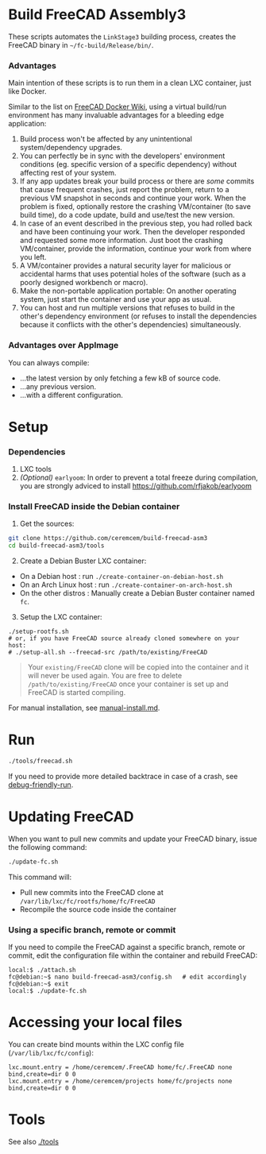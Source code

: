 # Build FreeCAD Assembly3

These scripts automates the `LinkStage3` building process, creates the FreeCAD binary in `~/fc-build/Release/bin/`. 

### Advantages 

Main intention of these scripts is to run them in a clean LXC container, just like Docker. 

Similar to the list on [FreeCAD Docker Wiki](https://wiki.freecadweb.org/Compile_on_Docker), using a virtual build/run environment has many invaluable advantages for a bleeding edge application:

1. Build process won't be affected by any unintentional system/dependency upgrades. 
2. You can perfectly be in sync with the developers' environment conditions (eg. specific version of a specific dependency) without affecting rest of your system.
3. If any app updates break your build process or there are *some* commits that cause frequent crashes, just report the problem, return to a previous VM snapshot in seconds and continue your work. When the problem is fixed, optionally restore the crashing VM/container (to save build time), do a code update, build and use/test the new version. 
4. In case of an event described in the previous step, you had rolled back and have been continuing your work. Then the developer responded and requested some more information. Just boot the crashing VM/container, provide the information, continue your work from where you left. 
5. A VM/container provides a natural security layer for malicious or accidental harms that uses potential holes of the software (such as a poorly designed workbench or macro).
6. Make the non-portable application portable: On another operating system, just start the container and use your app as usual. 
7. You can host and run multiple versions that refuses to build in the other's dependency environment (or refuses to install the dependencies because it conflicts with the other's dependencies) simultaneously. 

### Advantages over AppImage

You can always compile: 
* ...the latest version by only fetching a few kB of source code.
* ...any previous version. 
* ...with a different configuration. 

# Setup

### Dependencies 

1. LXC tools
2. *(Optional)* `earlyoom`: In order to prevent a total freeze during compilation, you are strongly adviced to install https://github.com/rfjakob/earlyoom

### Install FreeCAD inside the Debian container

1. Get the sources:

```bash
git clone https://github.com/ceremcem/build-freecad-asm3
cd build-freecad-asm3/tools
```

2. Create a Debian Buster LXC container: 

  * On a Debian host        : run `./create-container-on-debian-host.sh`
  * On an Arch Linux host   : run `./create-container-on-arch-host.sh`
  * On the other distros    : Manually create a Debian Buster container named `fc`.

3. Setup the LXC container: 

```
./setup-rootfs.sh
# or, if you have FreeCAD source already cloned somewhere on your host:
# ./setup-all.sh --freecad-src /path/to/existing/FreeCAD  
```

> Your `existing/FreeCAD` clone will be copied into the container and it will never be used again. You are free to delete `/path/to/existing/FreeCAD` once your container is set up and FreeCAD is started compiling.


For manual installation, see [manual-install.md](./manual-install.md).

# Run 

```bash
./tools/freecad.sh
```

If you need to provide more detailed backtrace in case of a crash, see [debug-friendly-run](./debug-friendly-run.md).

# Updating FreeCAD 

When you want to pull new commits and update your FreeCAD binary, issue the following command: 

```bash
./update-fc.sh
```

This command will:

* Pull new commits into the FreeCAD clone at `/var/lib/lxc/fc/rootfs/home/fc/FreeCAD`
* Recompile the source code inside the container

### Using a specific branch, remote or commit

If you need to compile the FreeCAD against a specific branch, remote or commit, edit the configuration file within the container and rebuild FreeCAD:

```console
local:$ ./attach.sh
fc@debian:~$ nano build-freecad-asm3/config.sh   # edit accordingly 
fc@debian:~$ exit 
local:$ ./update-fc.sh
```

# Accessing your local files 

You can create bind mounts within the LXC config file (`/var/lib/lxc/fc/config`): 

```
lxc.mount.entry = /home/ceremcem/.FreeCAD home/fc/.FreeCAD none bind,create=dir 0 0
lxc.mount.entry = /home/ceremcem/projects home/fc/projects none bind,create=dir 0 0
```

# Tools 

See also [./tools](./tools)

